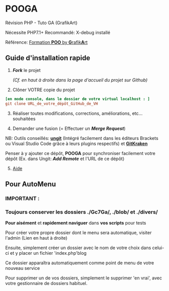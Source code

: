# POOGA

Révision PHP - Tuto GA (GrafikArt)

Nécessite PHP7.1+
Recommandé: X-debug installé

Référence: [Formation **POO** by **G**rafik**A**rt](https://www.grafikart.fr/formations/programmation-objet-php/objets-poo)

## Guide d'installation rapide

1. ***Fork*** le projet 
  
      *(Cf. en haut à droite dans la page d'accueil du projet sur Github)*
2. Clôner VOTRE copie du projet

```ini
[en mode console, dans le dossier de votre virtual localhost : ]
git clone URL_de_votre_dépôt_GitHub_de_VH
```

3. Réaliser toutes modifications, corrections, améliorations, etc... souhaitées

4. Demander une fusion (= Effectuer un ***Merge Request***)

NB: Outils conseillés: **[ungit](https://github.com/FredrikNoren/ungit)** (Intégré facilement dans les éditeurs Brackets ou Visual Studio Code grâce à leurs plugins respectifs) et **[GitKraken](https://www.gitkraken.com/)**

Penser à y ajouter ce dépôt, **POOGA** pour synchroniser facilement votre dépôt (Ex. dans Ungit: ***Add Remote*** et l'URL de ce dépôt)

5. [Aide](https://github.com/c57fr/pooga/issues/new)

## Pour AutoMenu

### IMPORTANT :

### Toujours conserver les dossiers ./Gc7Ga/, ./blob/ et ./divers/

**Pour aisément** et **rapidement naviguer** dans **vos scripts** pour tests

Pour créer votre propre dossier dont le menu sera automatique, visiter l'admin (Lien en haut à droite)

Ensuite, simplement créer un dossier avec le nom de votre choix dans celui-ci et y placer un fichier 'index.php'blog

Ce dossier apparaîtra automatiquement comme point de menu de votre nouveau service


Pour supprimer un de vos dossiers, simplement le supprimer 'en vrai', avec votre gestionnaire de dossiers habituel.
